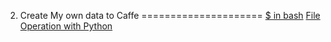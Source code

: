 02. Create My own data to Caffe
=====================
[$ in bash](http://dadekey.blog.51cto.com/107327/119938/)
[File Operation with Python](http://blog.csdn.net/longshen747/article/details/17194259)
